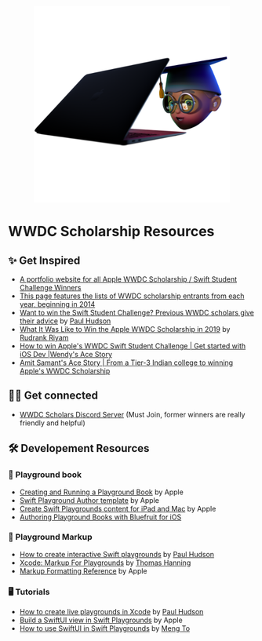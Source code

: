 <p align=center><img src="figure_large_medium-1000x1000.png" 
     height="400" /></p>
     
# WWDC Scholarship Resources

## ✨ Get Inspired

* [A portfolio website for all Apple WWDC Scholarship / Swift Student Challenge Winners](https://www.wwdcscholars.com)
* [This page features the lists of WWDC scholarship entrants from each year, beginning in 2014](https://github.com/wwdc)
* [Want to win the Swift Student Challenge? Previous WWDC scholars give their advice](https://www.hackingwithswift.com/articles/60/want-to-win-a-wwdc-scholarship-previous-attendees-give-their-advice) by [Paul Hudson](https://twitter.com/twostraws)
* [What It Was Like to Win the Apple WWDC Scholarship in 2019](https://betterprogramming.pub/winning-the-apple-wwdc-scholarship-2019-f694d603d626) by [Rudrank Riyam](https://twitter.com/rudrankriyam)
* [How to win Apple's WWDC Swift Student Challenge | Get started with iOS Dev |Wendy's Ace Story](https://youtu.be/Y3mELKEnRz8)
* [Amit Samant's Ace Story | From a Tier-3 Indian college to winning Apple's WWDC Scholarship](https://youtu.be/gug0k1NOoJ0)

## 👩‍💻 Get connected
* [WWDC Scholars Discord Server](https://discord.com/invite/Y426A42) (Must Join, former winners are really friendly and helpful)



## 🛠 Developement Resources

### 📙 Playground book
* [Creating and Running a Playground Book](https://developer.apple.com/documentation/swift_playgrounds/creating_and_running_a_playground_book) by Apple
* [Swift Playground Author template](https://developer.apple.com/download/more/?=Swift%20Playgrounds%20Author%20Template) by Apple
* [Create Swift Playgrounds content for iPad and Mac](https://developer.apple.com/videos/play/wwdc2020/10654/) by Apple
* [Authoring Playground Books with Bluefruit for iOS](https://learn.adafruit.com/create-a-swift-playgroundbook-with-bluetooth-le)

### 📝 Playground Markup
* [How to create interactive Swift playgrounds](https://www.hackingwithswift.com/articles/78/how-to-create-interactive-swift-playgrounds) by [Paul Hudson](https://twitter.com/twostraws)
* [Xcode: Markup For Playgrounds](https://twitter.com/hanning_thomas) by [Thomas Hanning](https://twitter.com/hanning_thomas)
* [Markup Formatting Reference](https://developer.apple.com/library/archive/documentation/Xcode/Reference/xcode_markup_formatting_ref/) by Apple

### 🖥 Tutorials

* [How to create live playgrounds in Xcode](https://www.hackingwithswift.com/example-code/uikit/how-to-create-live-playgrounds-in-xcode) by [Paul Hudson](https://twitter.com/twostraws)
* [Build a SwiftUI view in Swift Playgrounds](https://developer.apple.com/videos/play/wwdc2020/10643) by Apple
* [How to use SwiftUI in Swift Playgrounds](https://developer.apple.com/videos/play/wwdc2020/10643) by [Meng To](https://twitter.com/MengTo)
